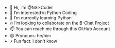 - 👋 Hi, I’m @NSI-Coder
- 👀 I’m interested in Python Coding
- 🌱 I’m currently learning Python
- 🔥 I’m looking to collaborate on the B-Chat Project
- 📫 You can reach me through this GitHub Account
- 😄 Pronouns: he/him
- ⚡ Fun fact: I don't know
